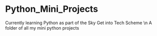 # Python_Mini_Projects
Currently learning Python as part of the Sky Get into Tech Scheme \n
A folder of all my mini python projects 
